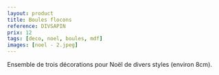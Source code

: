 ```yaml
---
layout: product
title: Boules flocons
reference: DIVSAPIN
prix: 12
tags: [deco, noel, boules, mdf]
images: [noel - 2.jpeg]
---
```

Ensemble de trois décorations pour Noël de divers styles (environ 8cm).